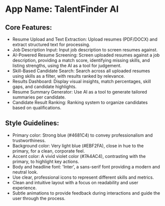 # **App Name**: TalentFinder AI

## Core Features:

- Resume Upload and Text Extraction: Upload resumes (PDF/DOCX) and extract structured text for processing.
- Job Description Input: Input job description to screen resumes against.
- AI-Powered Resume Screening: Screen uploaded resumes against a job description, providing a match score, identifying missing skills, and listing strengths, using the AI as a tool for judgement.
- Skill-Based Candidate Search: Search across all uploaded resumes using skills as a filter, with results ranked by relevance.
- Results Dashboard: Display visual insights, match percentages, skill gaps, and candidate highlights.
- Resume Summary Generator: Use AI as a tool to generate tailored summaries per candidate.
- Candidate Result Ranking: Ranking system to organize candidates based on qualifications.

## Style Guidelines:

- Primary color: Strong blue (#4681C4) to convey professionalism and trustworthiness.
- Background color: Very light blue (#EBF2FA), close in hue to the primary, for a clean, corporate feel.
- Accent color: A vivid violet color (#7A4AC4), contrasting with the primary, to highlight key actions.
- Body and headline font: 'Inter', a sans-serif font providing a modern and neutral look.
- Use clear, professional icons to represent different skills and metrics.
- Clean and intuitive layout with a focus on readability and user experience.
- Subtle animations to provide feedback during interactions and guide the user through the process.